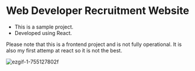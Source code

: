 # Web Developer Recruitment Website

- This is a sample project.
- Developed using React.

Please note that this is a frontend project and is not fully operational. It is also my first attemp at react so it is not the best.

![ezgif-1-755127802f](https://github.com/senyaGitHub/hot-beans-web/assets/99828334/5adea7c2-229a-4f36-b8d7-32cb9175949d)
